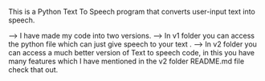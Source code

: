 This is a Python Text To Speech program that converts user-input text into speech.

--> I have made my code into two versions.
--> In v1 folder you can access the python file which can just give speech to your text .
--> In v2 folder you can access a much better version of Text to speech code, in this you have many features which I have mentioned in the v2 folder README.md file check that out.

